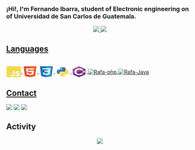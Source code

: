 ### ¡Hi!, I'm Fernando Ibarra, student of Electronic engineering on of Universidad de San Carlos de Guatemala.

<div align="center">
  <a href="https://github.com/Fernando-Ibarra">
  <img height="180em" src="https://github-readme-stats.vercel.app/api?username=damianpeaf&show_icons=true&theme=blue-green&include_all_commits=true&count_private=true"/>
  <img height="180em" src="https://github-readme-stats.vercel.app/api/top-langs/?username=damianpeaf&layout=compact&langs_count=7&theme=blue-green"/>
</div>
  
  ## Languages
<div style="display: inline_block"><br>
  <img align="center" alt="Rafa-Js" height="30" width="40" src="https://raw.githubusercontent.com/devicons/devicon/master/icons/javascript/javascript-plain.svg">
  <img align="center" alt="Rafa-HTML" height="30" width="40" src="https://raw.githubusercontent.com/devicons/devicon/master/icons/html5/html5-original.svg">
  <img align="center" alt="Rafa-CSS" height="30" width="40" src="https://raw.githubusercontent.com/devicons/devicon/master/icons/css3/css3-original.svg">
  <img align="center" alt="Rafa-Python" height="30" width="40" src="https://raw.githubusercontent.com/devicons/devicon/master/icons/python/python-original.svg">
  <img align="center" alt="Rafa-Csharp" height="30" width="40" src="https://raw.githubusercontent.com/devicons/devicon/master/icons/csharp/csharp-original.svg">
  <img align="center" alt="Rafa-php" height="30" width="40" src="https://cdn.jsdelivr.net/gh/devicons/devicon/icons/php/php-original.svg" />
  <img align="center" alt="Rafa-Java" height="30" width="40"src="https://cdn.jsdelivr.net/gh/devicons/devicon/icons/java/java-original.svg" />
  
</div>

  
  ## Contact
<div> 
<a href="https://www.instagram.com/feribarra_27/" target="_blank"><img src="https://img.shields.io/badge/-Instagram-%23E4405F?style=for-the-badge&logo=instagram&logoColor=white" target="_blank"></a>
 <a href="https://www.linkedin.com/in/fernando-gait%C3%A1n-ibarra/" target="_blank"><img src="https://img.shields.io/badge/-LinkedIn-%230077B5?style=for-the-badge&logo=linkedin&logoColor=white" target="_blank"></a> 
 <a href="https://feribarra27.blogspot.com/" target="_blank"><img src="https://img.shields.io/website-up-down-green-red/http/monip.org.svg" target="_blank"></a> 
</div>

  ## Activity
<p align="center">
    <img src="https://img.shields.io/endpoint?style=for-the-badge&url=https://codetime-api.datreks.com/badge/3559?logoColor=white%26project=%26recentMS=0%26showProject=false">
</p>
